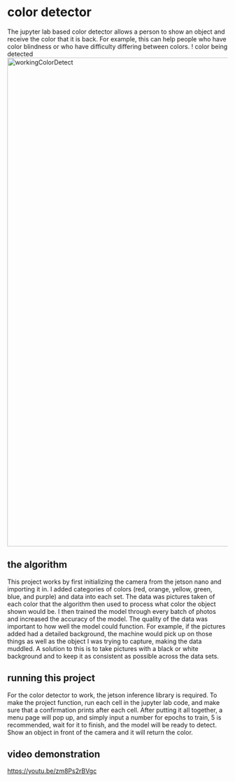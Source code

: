 # color detector
  The jupyter lab based color detector allows a person to show an object and receive the color that it is back. For example, this can help people who have color blindness or who have difficulty differing between colors.
 ! color being detected <img width="1116" alt="workingColorDetect" src="https://user-images.githubusercontent.com/99782654/202931547-3f693b24-7442-44b7-a31b-1c72ebb64593.png">
 
## the algorithm
 This project works by first initializing the camera from the jetson nano and importing it in. I added categories of colors (red, orange, yellow, green, blue, and purple) and data into each set. The data was pictures taken of each color that the algorithm then used to process what color the object shown would be. I then trained the model through every batch of photos and increased the accuracy of the model. The quality of the data was important to how well the model could function. For example, if the pictures added had a detailed background, the machine would pick up on those things as well as the object I was trying to capture, making the data muddled. A solution to this is to take pictures with a black or white background and to keep it as consistent as possible across the data sets.

## running this project
For the color detector to work, the jetson inference library is required. To make the project function, run each cell in the jupyter lab code, and make sure that a confirmation prints after each cell. After putting it all together, a menu page will pop up, and simply input a number for epochs to train, 5 is recommended, wait for it to finish, and the model will be ready to detect. Show an object in front of the camera and it will return the color.

## video demonstration
https://youtu.be/zm8Ps2rBVgc
